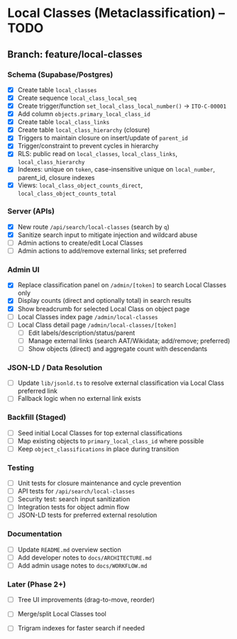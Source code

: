 # Local Classes (Metaclassification) – TODO

## Branch: feature/local-classes

### Schema (Supabase/Postgres)
- [x] Create table `local_classes`
- [x] Create sequence `local_class_local_seq`
- [x] Create trigger/function `set_local_class_local_number()` → `ITO-C-00001`
- [x] Add column `objects.primary_local_class_id`
- [x] Create table `local_class_links`
- [x] Create table `local_class_hierarchy` (closure)
- [x] Triggers to maintain closure on insert/update of `parent_id`
- [x] Trigger/constraint to prevent cycles in hierarchy
- [x] RLS: public read on `local_classes`, `local_class_links`, `local_class_hierarchy`
- [x] Indexes: unique on `token`, case-insensitive unique on `local_number`, parent_id, closure indexes
- [x] Views: `local_class_object_counts_direct`, `local_class_object_counts_total`

### Server (APIs)
- [x] New route `/api/search/local-classes` (search by `q`)
- [x] Sanitize search input to mitigate injection and wildcard abuse
- [ ] Admin actions to create/edit Local Classes
- [ ] Admin actions to add/remove external links; set preferred

### Admin UI
- [x] Replace classification panel on `/admin/[token]` to search Local Classes only
- [x] Display counts (direct and optionally total) in search results
- [x] Show breadcrumb for selected Local Class on object page
- [ ] Local Classes index page `/admin/local-classes`
- [ ] Local Class detail page `/admin/local-classes/[token]`
  - [ ] Edit labels/description/status/parent
  - [ ] Manage external links (search AAT/Wikidata; add/remove; preferred)
  - [ ] Show objects (direct) and aggregate count with descendants

### JSON-LD / Data Resolution
- [ ] Update `lib/jsonld.ts` to resolve external classification via Local Class preferred link
- [ ] Fallback logic when no external link exists

### Backfill (Staged)
- [ ] Seed initial Local Classes for top external classifications
- [ ] Map existing objects to `primary_local_class_id` where possible
- [ ] Keep `object_classifications` in place during transition

### Testing
- [ ] Unit tests for closure maintenance and cycle prevention
- [ ] API tests for `/api/search/local-classes`
- [ ] Security test: search input sanitization
- [ ] Integration tests for object admin flow
- [ ] JSON-LD tests for preferred external resolution

### Documentation
- [ ] Update `README.md` overview section
- [ ] Add developer notes to `docs/ARCHITECTURE.md`
- [ ] Add admin usage notes to `docs/WORKFLOW.md`

### Later (Phase 2+)
- [ ] Tree UI improvements (drag-to-move, reorder)
- [ ] Merge/split Local Classes tool
- [ ] Trigram indexes for faster search if needed


